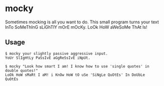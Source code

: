 # mocky
Sometimes mocking is all you want to do. This small program turns your text InTo SoMeThInG sLiGhTlY mOrE mOcKy. LoOk HoW aWeSoMe ThAt Is!

## Usage
```
$ mocky your slightly passive aggressive input.
YoUr SlIgHtLy PaSsIvE aGgReSsIvE iNpUt.

$ mocky "Look how smart I am! I know how to use 'single quotes' in double quotes!"
LoOk HoW sMaRt I aM! i KnOw HoW tO uSe 'SiNgLe QuOtEs' In DoUbLe QuOtEs
```
